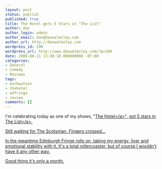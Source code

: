 ```yaml
---
layout: post
status: publish
published: true
title: The Hotel gets 5 Stars in "The List"
author: dan
author_login: admin
author_email: dan@danwalmsley.com
author_url: http://danwalmsley.com
wordpress_id: 290
wordpress_url: http://www.danwalmsley.com/?p=290
date: 2009-08-11 13:38:10.000000000 -07:00
categories:
- General
- Comedy
- Reviews
tags:
- markwatson
- thehotel
- edfringe
- review
comments: []
---
```

I'm celebrating today as one of my shows, "<a href="http:&#47;&#47;www.danwalmsley.com&#47;2009&#47;07&#47;04&#47;the-hotel&#47;">The Hotel<&#47;a>", got <a href="http:&#47;&#47;edinburghfestival.list.co.uk&#47;article&#47;19664-the-hotel&#47;">5 stars in The List<&#47;a>.

Still waiting for The Scotsman. Fingers crossed...

In the meantime Edinburgh Fringe rolls on, taking my energy, liver and emotional stability with it. It's a total rollercoaster, but of course I wouldn't have it any other way.

Good thing it's only a month.
